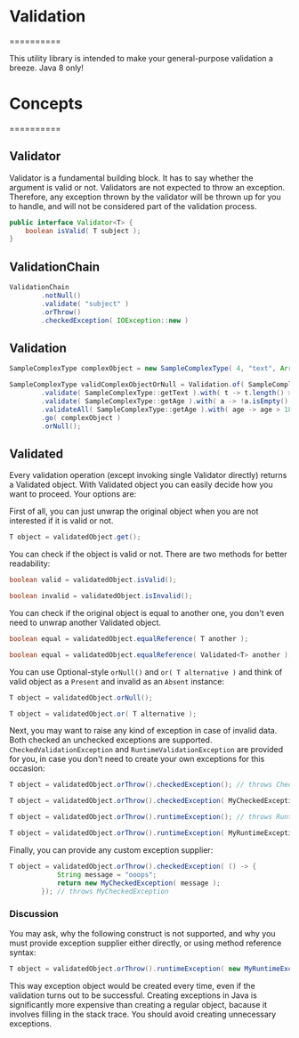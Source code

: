 # Validation
==========

This utility library is intended to make your general-purpose validation a breeze. Java 8 only!

# Concepts
==========

## Validator

Validator is a fundamental building block. It has to say whether the argument is valid or not. Validators are not expected to throw an exception. Therefore, any exception thrown by the validator will be thrown up for you to handle, and will not be considered part of the validation process.

```java
public interface Validator<T> {
	boolean isValid( T subject );
}
```

## ValidationChain

```java
ValidationChain
		.notNull()
		.validate( "subject" )
		.orThrow()
		.checkedException( IOException::new )
```

## Validation

```java
SampleComplexType complexObject = new SampleComplexType( 4, "text", Arrays.asList( 20, 30, 18 ) );

SampleComplexType validComplexObjectOrNull = Validation.of( SampleComplexType.class )
		.validate( SampleComplexType::getText ).with( t -> t.length() > 2 )
		.validate( SampleComplexType::getAge ).with( a -> !a.isEmpty() )
		.validateAll( SampleComplexType::getAge ).with( age -> age > 18 )
		.go( complexObject )
		.orNull();
```

## Validated

Every validation operation (except invoking single Validator directly) returns a Validated<T> object.
With Validated<T> object you can easily decide how you want to proceed.
Your options are:

First of all, you can just unwrap the original object when you are not interested if it is valid or not.

```java
T object = validatedObject.get();
```

You can check if the object is valid or not. There are two methods for better readability:

```java
boolean valid = validatedObject.isValid();
```

```java
boolean invalid = validatedObject.isInvalid();
```

You can check if the original object is equal to another one, you don't even need to unwrap another Validated object.

```java
boolean equal = validatedObject.equalReference( T another );
```

```java
boolean equal = validatedObject.equalReference( Validated<T> another );
```

You can use Optional-style ```orNull()``` and ```or( T alternative )``` and think of valid object as a ```Present``` and invalid as an ```Absent``` instance:

```java
T object = validatedObject.orNull();
```

```java
T object = validatedObject.or( T alternative );
```

Next, you may want to raise any kind of exception in case of invalid data. Both checked an unchecked exceptions are supported. ```CheckedValidationException``` and ```RuntimeValidationException``` are provided for you, in case you don't need to create your own exceptions for this occasion:

```java
T object = validatedObject.orThrow().checkedException(); // throws CheckedValidationException
```

```java
T object = validatedObject.orThrow().checkedException( MyCheckedException::new ); // throws MyCheckedException
```

```java
T object = validatedObject.orThrow().runtimeException(); // throws RuntimeValidationException
```

```java
T object = validatedObject.orThrow().runtimeException( MyRuntimeException::new ); // throws MyRuntimeException
```
Finally, you can provide any custom exception supplier:

```java
T object = validatedObject.orThrow().checkedException( () -> {
			String message = "ooops";
			return new MyCheckedException( message );
		}); // throws MyCheckedException
```

### Discussion
You may ask, why the following construct is not supported, and why you must provide exception supplier either directly, or using method reference syntax:

```java
T object = validatedObject.orThrow().runtimeException( new MyRuntimeException() ); // throws MyRuntimeException
```

This way exception object would be created every time, even if the validation turns out to be successful.
Creating exceptions in Java is significantly more expensive than creating a regular object, bacause it involves filling in the stack trace. You should avoid creating unnecessary exceptions.

